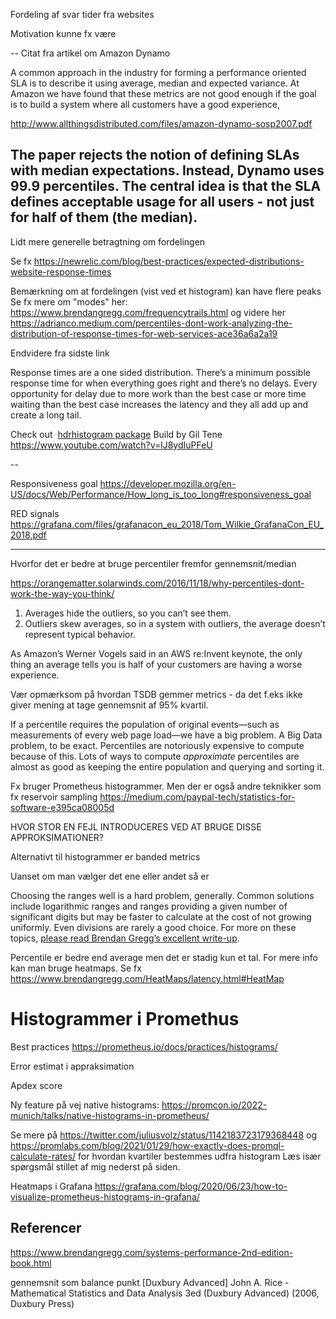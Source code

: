 
Fordeling af svar tider fra websites

Motivation kunne fx være

--
Citat fra artikel om Amazon Dynamo

A common approach in the industry for forming a performance
oriented SLA is to describe it using average, median and expected
variance. At Amazon we have found that these metrics are not
good enough if the goal is to build a system where all customers
have a good experience,


http://www.allthingsdistributed.com/files/amazon-dynamo-sosp2007.pdf

The paper rejects the notion of defining SLAs with median expectations. Instead, Dynamo uses 99.9 percentiles. The central idea is that the SLA defines acceptable usage for all users - not just for half of them (the median).
-

Lidt mere generelle betragtning om fordelingen

Se fx
https://newrelic.com/blog/best-practices/expected-distributions-website-response-times

Bemærkning om at fordelingen (vist ved et histogram) kan have flere peaks
Se fx mere om "modes" her: https://www.brendangregg.com/frequencytrails.html
og videre her https://adrianco.medium.com/percentiles-dont-work-analyzing-the-distribution-of-response-times-for-web-services-ace36a6a2a19

Endvidere fra sidste link

Response times are a one sided distribution. There’s a minimum possible response time for when everything goes right and there’s no delays. Every opportunity for delay due to more work than the best case or more time waiting than the best case increases the latency and they all add up and create a long tail.

Check out  [hdrhistogram package](http://www.hdrhistogram.org/)
Build by Gil Tene
https://www.youtube.com/watch?v=lJ8ydIuPFeU

--

Responsiveness goal
https://developer.mozilla.org/en-US/docs/Web/Performance/How_long_is_too_long#responsiveness_goal


RED signals
https://grafana.com/files/grafanacon_eu_2018/Tom_Wilkie_GrafanaCon_EU_2018.pdf

---
Hvorfor det er bedre at bruge percentiler fremfor gennemsnit/median

https://orangematter.solarwinds.com/2016/11/18/why-percentiles-dont-work-the-way-you-think/

1.  Averages hide the outliers, so you can’t see them.
2.  Outliers skew averages, so in a system with outliers, the average doesn’t represent typical behavior.

As Amazon’s Werner Vogels said in an AWS re:Invent keynote, the only thing an average tells you is half of your customers are having a worse experience.

Vær opmærksom på hvordan TSDB gemmer metrics - da det f.eks ikke giver mening at tage gennemsnit af 95% kvartil.


If a percentile requires the population of original events—such as measurements of every web page load—we have a big problem. A Big Data problem, to be exact. Percentiles are notoriously expensive to compute because of this.
Lots of ways to compute _approximate_ percentiles are almost as good as keeping the entire population and querying and sorting it.

Fx bruger Prometheus histogrammer. Men der er også andre teknikker som fx reservoir sampling https://medium.com/paypal-tech/statistics-for-software-e395ca08005d

HVOR STOR EN FEJL INTRODUCERES VED AT BRUGE DISSE APPROKSIMATIONER?

Alternativt til histogrammer er banded metrics

Uanset om man vælger det ene eller andet så er

Choosing the ranges well is a hard problem, generally. Common solutions include logarithmic ranges and ranges providing a given number of significant digits but may be faster to calculate at the cost of not growing uniformly. Even divisions are rarely a good choice. For more on these topics, [please read Brendan Gregg’s excellent write-up](http://www.brendangregg.com/FrequencyTrails/modes.html).

Percentile er bedre end average men det er stadig kun et tal. For mere info kan man bruge heatmaps.
Se fx https://www.brendangregg.com/HeatMaps/latency.html#HeatMap


# Histogrammer i Promethus

Best practices
https://prometheus.io/docs/practices/histograms/

Error estimat i appraksimation

Apdex score

Ny feature på vej native histograms:
https://promcon.io/2022-munich/talks/native-histograms-in-prometheus/

Se mere på https://twitter.com/juliusvolz/status/1142183723179368448
og
https://promlabs.com/blog/2021/01/29/how-exactly-does-promql-calculate-rates/
for hvordan kvartiler bestemmes udfra histogram
Læs især spørgsmål stillet af mig nederst på siden.

Heatmaps i Grafana
https://grafana.com/blog/2020/06/23/how-to-visualize-prometheus-histograms-in-grafana/


## Referencer
https://www.brendangregg.com/systems-performance-2nd-edition-book.html


gennemsnit som balance punkt
[Duxbury Advanced] John A. Rice - Mathematical Statistics and Data Analysis 3ed (Duxbury Advanced)   (2006, Duxbury Press)
